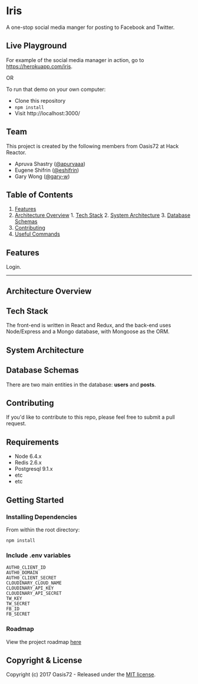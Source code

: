 # Iris
A one-stop social media manger for posting to Facebook and Twitter.

## Live Playground

For example of the social media manager in action, go to https://herokuapp.com/iris.

OR

To run that demo on your own computer:

- Clone this repository
- `npm install`
- Visit http://localhost:3000/

## Team

This project is created by the following members from Oasis72 at Hack Reactor.
  - Apruva Shastry ([@apurvaaa](https://github.com/apurvaaa))
  - Eugene Shifrin ([@eshifrin](https://github.com/eshifrin))
  - Gary Wong ([@gary-w](https://github.com/gary-w))

## Table of Contents

  1. [Features](#features)
  2. [Architecture Overview](#architecture-overview)
    1. [Tech Stack](#tech-stack)
    2. [System Architecture](#system-architecture)
    3. [Database Schemas](#database-schemas)
  3. [Contributing](#contributing)
  4. [Useful Commands](#useful-commands)

## Features

Login.

* **

## Architecture Overview

## Tech Stack

The front-end is written in React and Redux, and the back-end uses Node/Express and a Mongo database, with Mongoose as the ORM.

## System Architecture

## Database Schemas

There are two main entities in the database: **users** and **posts**.

## Contributing

If you'd like to contribute to this repo, please feel free to submit a pull request.

## Requirements

- Node 6.4.x
- Redis 2.6.x
- Postgresql 9.1.x
- etc
- etc

## Getting Started
### Installing Dependencies

From within the root directory:

```
npm install
```

### Include .env variables
```
AUTH0_CLIENT_ID
AUTH0_DOMAIN
AUTH0_CLIENT_SECRET
CLOUDINARY_CLOUD_NAME
CLOUDINARY_API_KEY
CLOUDINARY_API_SECRET
TW_KEY
TW_SECRET
FB_ID
FB_SECRET
```

### Roadmap

View the project roadmap [here](LINK_TO_DOC)


## Copyright & License 

Copyright (c) 2017 Oasis72 - Released under the [MIT license](LICENSE).
